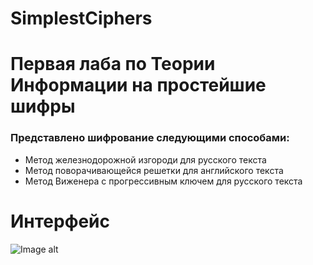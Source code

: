 # SimplestCiphers  
# Первая лаба по Теории Информации на простейшие шифры
### Представлено шифрование следующими способами:
 - Метод железнодорожной изгороди для русского текста 
 - Метод поворачивающейся решетки для английского текста
 - Метод Виженера с прогрессивным ключем для русского текста
 
 # Интерфейс
 ![Image alt](https://github.com/8-Alex-8/SimplestCiphers/blob/main/screenshot.jpg)
